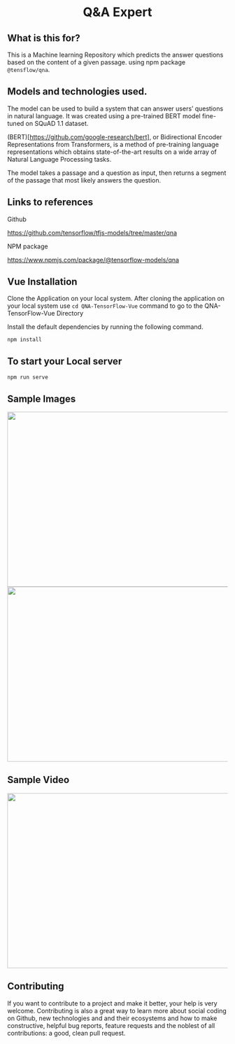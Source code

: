 
<h1 align="center">
    <b>Q&A Expert</b> 
<br>
</h1>

## What is this for?
This is a Machine learning Repository which predicts the answer questions based on the content of a given passage. using npm package ```@tensflow/qna```. 

## Models and technologies used.

The model can be used to build a system that can answer users’ questions in natural language. It was created using a pre-trained BERT model fine-tuned on SQuAD 1.1 dataset.

(BERT)[https://github.com/google-research/bert], or Bidirectional Encoder Representations from Transformers, is a method of pre-training language representations which obtains state-of-the-art results on a wide array of Natural Language Processing tasks.

The model takes a passage and a question as input, then returns a segment of the passage that most likely answers the question. 



## Links to references

Github

https://github.com/tensorflow/tfjs-models/tree/master/qna

NPM package

https://www.npmjs.com/package/@tensorflow-models/qna

##  Vue Installation

Clone the Application on your local system.
After cloning the application on your local system use ```cd QNA-TensorFlow-Vue```  command to go to the QNA-TensorFlow-Vue Directory 

Install the default dependencies by running the following command.


```npm install```



## To start your Local server


```npm run serve```

## Sample Images

<img src="./docs/c.png" width="700" height="400" />

<img src="./docs/d.png" width="700" height="400" />

## Sample Video
<img src="./docs/tensorflow.gif" width="700" height="400" />

## Contributing

If you want to contribute to a project and make it better, your help is very welcome. Contributing is also a great way to learn more about social coding on Github, new technologies and and their ecosystems and how to make constructive, helpful bug reports, feature requests and the noblest of all contributions: a good, clean pull request.

